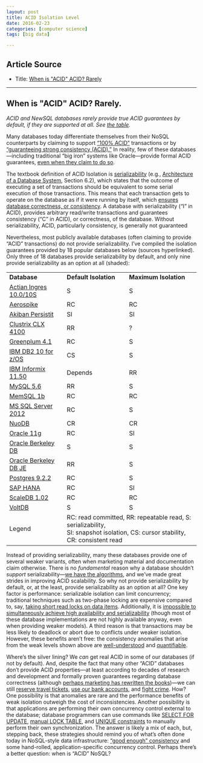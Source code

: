 ```yaml
---
layout: post
title: ACID Isolation Level
date: 2016-02-23
categories: [computer science]
tags: [big data]

---
```


## Article Source
* Title: [When is "ACID" ACID? Rarely](http://www.bailis.org/blog/when-is-acid-acid-rarely/#acidtable)

---

When is "ACID" ACID? Rarely.
----

*ACID and NewSQL databases rarely provide true ACID guarantees by
default, if they are supported at all. See [the table](#acidtable).*

Many databases today differentiate themselves from their NoSQL
counterparts by claiming to support [“100%
ACID”](http://www.nuodb.com/explore/sql-cloud-database-product/)
transactions or by [“guaranteeing strong consistency
(ACID).”](http://www.aerospike.com/performance/acid-compliance/) In
reality, few of these databases—including traditional “big iron” systems
like Oracle—provide formal ACID guarantees, [even when they claim to do
so](http://docs.oracle.com/cd/E11882_01/server.112/e10713/transact.htm#i1666).

The textbook definition of ACID Isolation is
[serializability](http://en.wikipedia.org/wiki/Serializability) (e.g.,
[Architecture of a Database
System](http://db.cs.berkeley.edu/papers/fntdb07-architecture.pdf),
Section 6.2), which states that the outcome of executing a set of
transactions should be equivalent to some serial execution of those
transactions. This means that each transaction gets to operate on the
database as if it were running by itself, which [ensures database
correctness, or
consistency](http://research.microsoft.com/en-us/people/philbe/chapter1.pdf).
A database with serializability (“I” in ACID), provides arbitrary
read/write transactions and guarantees consistency (“C” in ACID), or
correctness, of the database. Without serializability, ACID,
particularly consistency, is generally not
guaranteed

Nevertheless, most publicly available databases (often claiming to
provide “ACID” transactions) do not provide serializability. I’ve
compiled the isolation guarantees provided by 18 popular databases below
(sources hyperlinked). Only three of 18 databases provide
serializability by default, and only nine provide serializability as an
option at all (shaded):

<table id="acidtable">
<tbody><tr>
<td class="dbname"><b>Database</b></td><td><b>Default Isolation</b></td><td><b>Maximum Isolation</b></td>
</tr>

<tr>
<td class="dbname"><a class="tablelink" href="http://docs.actian.com/ingres/10s/database-administrator-guide/2349-isolation-levels">Actian Ingres 10.0/10S</a></td><td class="serializable">S</td><td class="serializable">S</td>
</tr>

<tr>
<td class="dbname"><a class="tablelink" href="http://www.aerospike.com/performance/acid-compliance/">Aerospike</a></td><td>RC</td><td>RC</td>
</tr>

<tr>
<td class="dbname"><a class="tablelink" href="http://www.akiban.com/ak-docs/admin/persistit/Transactions.html">Akiban Persistit</a></td><td>SI</td><td>SI</td>
</tr>

<tr>
<td class="dbname"><a class="tablelink" href="http://www.clustrix.com/Portals/146389/docs/Clustrix_System_Administrators_Guide_v4.1.pdf">Clustrix CLX 4100</a></td><td>RR</td><td>?</td>
</tr>

<tr>
<td class="dbname"><a class="tablelink" href="http://media.gpadmin.me/wp-content/uploads/2012/11/GPDBAGuide.pdf">Greenplum 4.1</a></td><td>RC</td><td class="serializable">S</td>
</tr>

<tr>
<td class="dbname"><a class="tablelink" href="http://publib.boulder.ibm.com/infocenter/dzichelp/v2r2/index.jsp?topic=%2Fcom.ibm.db2z10.doc.perf%2Fsrc%2Ftpc%2Fdb2z_chooseisolationoption.htm">IBM DB2 10 for z/OS</a></td><td>CS</td><td class="serializable">S</td>
</tr>

<tr>
<td class="dbname"><a class="tablelink" href="http://publib.boulder.ibm.com/infocenter/idshelp/v115/index.jsp?topic=%2Fcom.ibm.sqls.doc%2Fids_sqs_1161.htm">IBM Informix 11.50</a></td><td>Depends</td><td>RR</td>
</tr>

<tr>
<td class="dbname"><a class="tablelink" href="http://dev.mysql.com/doc/refman/5.6/en/set-transaction.html">MySQL 5.6</a></td><td>RR</td><td class="serializable">S</td>
</tr>

<tr>
<td class="dbname"><a class="tablelink" href="http://developers.memsql.com/docs/1b/isolationlevel.html">MemSQL 1b</a></td><td>RC</td><td>RC</td>
</tr>

<tr>
<td class="dbname"><a class="tablelink" href="http://msdn.microsoft.com/en-us/library/ms173763.aspx">MS SQL Server 2012</a></td><td>RC</td><td class="serializable">S</td>
</tr>

<tr>
<td class="dbname"><a class="tablelink" href="http://www.nuodb.com/nuodb-online-documentation/references/r_Lang/r_Transactions.html">NuoDB</a></td><td>CR</td><td>CR</td>
</tr>

<tr>
<td class="dbname"><a class="tablelink" href="http://docs.oracle.com/cd/B28359_01/server.111/b28318/consist.htm#autoId8">Oracle 11g</a></td><td>RC</td><td>SI</td>
</tr>

<tr>
<td class="dbname"><a class="tablelink" href="http://docs.oracle.com/cd/E17277_02/html/TransactionGettingStarted/isolation.html">Oracle Berkeley DB</a></td><td class="serializable">S</td><td class="serializable">S</td>
</tr>

<tr>
<td class="dbname"><a class="tablelink" href="http://docs.oracle.com/cd/E17277_02/html/TransactionGettingStarted/isolation.html">Oracle Berkeley DB JE</a></td><td>RR</td><td class="serializable">S</td>
</tr>

<tr>
<td class="dbname"><a class="tablelink" href="http://www.postgresql.org/docs/9.2/static/transaction-iso.html">Postgres 9.2.2</a></td><td>RC</td><td class="serializable">S</td>
</tr>

<tr>
<td class="dbname"><a class="tablelink" href="http://help.sap.com/hana/html/sql_set_transaction.html">SAP HANA</a></td><td>RC</td><td>SI</td>
</tr>

<tr>
<td class="dbname"><a class="tablelink" href="http://www.scaledb.com/pdfs/ScaleDB_Cluster_Manual.pdf">ScaleDB 1.02</a></td><td>RC</td><td>RC</td>
</tr>

<tr>
<td class="dbname"><a class="tablelink" href="https://voltdb.com/">VoltDB</a></td><td class="serializable">S</td><td class="serializable">S</td>
</tr>

<tr>
<td id="legendlabel"><span id="legendlabel">Legend</span></td><td colspan="2" id="legendbox"> RC: read committed, RR: repeatable read, S: serializability,<br>SI: snapshot isolation, CS: cursor stability, CR: consistent read</td>
</tr>

</tbody></table>


Instead of providing serializability, many these databases provide one
of several weaker variants, often when marketing
material and documentation claim otherwise. There is
no *fundamental* reason why a database shouldn’t *support*
serializability—[we have the
algorithms](http://research.microsoft.com/en-us/people/philbe/ccontrol.aspx),
and we’ve made great strides in improving ACID
scalability. So why not provide serializability by
default, or, at the least, provide serializability as an option at all?
One key factor is performance: serializable isolation can limit
concurrency; traditional techniques such as two-phase locking are
expensive compared to, say, [taking short read locks on data
items](http://diaswww.epfl.ch/courses/adms07/papers/GrayLocks.pdf).
Additionally, it is [impossible to simultaneously achieve high
availability and
serializability](http://www.cs.cornell.edu/courses/CS614/2004sp/papers/DGS85.pdf)
(though most of these database implementations are not highly available
anyway, even when providing weaker models). A third reason is that
transactions may be less likely to deadlock or abort due to conflicts
under weaker isolation. However, these benefits aren’t free: the
consistency anomalies that arise from the weak levels shown above are
[well-understood](http://www.cse.iitb.ac.in/dbms/Data/Courses/CS632/2009/Papers/p492-fekete.pdf)
and [quantifiable](http://www.vldb.org/pvldb/2/vldb09-185.pdf).

Where’s the silver lining? We *can* get real ACID in some of our
databases (if not by default). And, despite the fact that many other
“ACID” databases don’t provide ACID properties—at least according to
decades of research and development and formally proven guarantees
regarding database correctness (although [perhaps marketing has
rewritten the
books](https://twitter.com/CurtMonash/status/292120597947895808))—we can
still [reserve travel
tickets](http://www.oracle.com/us/corporate/customers/customersearch/sabre-holdings-1-gg-ss-1849966.html),
[use our bank
accounts](http://www.oracle.com/us/corporate/customers/customersearch/bank-of-baroda-1-db-ss-1875825.html),
and [fight crime](http://www.oracle.com/us/corporate/press/1871463).
How? One possibility is that anomalies are rare and the performance
benefits of weak isolation outweigh the cost of inconsistencies. Another
possibility is that applications are performing their own concurrency
control external to the database; database programmers can use commands
like [SELECT FOR
UPDATE](http://dev.mysql.com/doc/refman/5.5/en/innodb-locking-reads.html),
[manual LOCK
TABLE](http://dev.mysql.com/doc/refman/5.6/en/lock-tables.html), and
[UNIQUE
constraints](http://www.postgresql.org/docs/8.1/static/ddl-constraints.html)
to manually perform their own synchronization. The answer is likely a
mix of each, but, stepping back, these strategies should remind you of
what’s often done today in NoSQL-style data infrastructure: [“good
enough” consistency](http://pbs.cs.berkeley.edu/#demo) and some
hand-rolled, application-specific concurrency control. Perhaps there’s a
better question: when is “ACID” NoSQL?